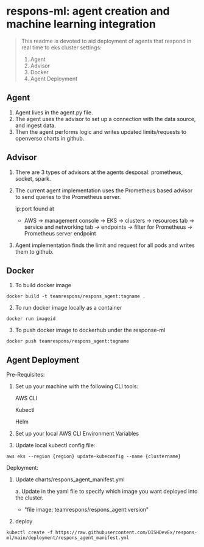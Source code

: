 # respons-ml: agent creation and machine learning integration

> This readme is devoted to aid deployment of agents that respond in real time to eks cluster settings:
> 1. Agent <br/>
> 2. Advisor <br/>
> 3. Docker<br/>
> 4. Agent Deployment <br/>

## __Agent__
1. Agent lives in the agent.py file. 
2. The agent uses the advisor to set up a connection with the data source, and ingest data.
3. Then the agent performs logic and writes updated limits/requests to openverso charts in github. 

## __Advisor__ 
1. There are 3 types of advisors at the agents desposal: prometheus, socket, spark. 
2. The current agent implementation uses the Prometheus based advisor to send queries to the Prometheus server.

    ip:port found at
    -  AWS → management console → EKS → clusters → resources tab → service and networking tab → endpoints → filter for Prometheus → Prometheus server endpoint

3. Agent implementation finds the limit and request for all pods and writes them to github. 

## __Docker__ 
1. To build docker image
```console
docker build -t teamrespons/respons_agent:tagname . 
```
2. To run docker image locally as a container
```console
docker run imageid
```
3. To push docker image to dockerhub under the response-ml
```console
docker push teamrespons/respons_agent:tagname
```

## __Agent Deployment__ 
Pre-Requisites:
1. Set up your machine with the following CLI tools:

    AWS CLI

    Kubectl

    Helm
    
2. Set up your local AWS CLI Environment Variables

3. Update local kubectl config file:

```console
aws eks --region {region} update-kubeconfig --name {clustername}
```
Deployment:
1. Update charts/respons_agent_manifest.yml

    a. Update in the yaml file to specify which image you want deployed into the cluster.
     - "file image: teamrespons/respons_agent:version"
2. deploy 
```console
kubectl create -f https://raw.githubusercontent.com/DISHDevEx/respons-ml/main/deployment/respons_agent_manifest.yml
```

